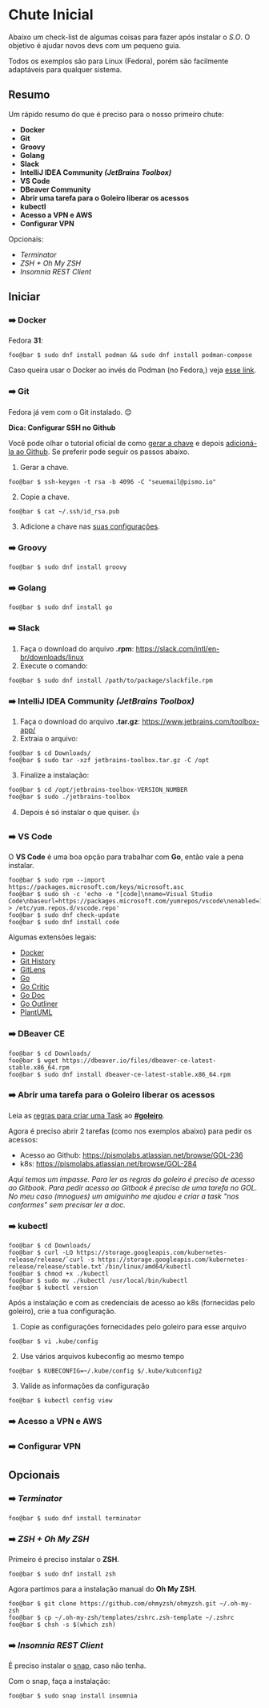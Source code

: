 
# Chute Inicial
Abaixo um check-list de algumas coisas para fazer após instalar o _S.O_. O objetivo é ajudar novos devs com um pequeno guia.

Todos os exemplos são para Linux (Fedora), porém são facilmente adaptáveis para qualquer sistema.

## Resumo
Um rápido resumo do que é preciso para o nosso primeiro chute:

- **Docker**
- **Git**
- **Groovy**
- **Golang**
- **Slack**
- **IntelliJ IDEA Community _(JetBrains Toolbox)_**
- **VS Code**
- **DBeaver Community**
- **Abrir uma tarefa para o Goleiro liberar os acessos**
- **kubectl**
- **Acesso a VPN e AWS**
- **Configurar VPN**

Opcionais:

- *Terminator*
- *ZSH + Oh My ZSH*
- *Insomnia REST Client*

## Iniciar

### :arrow_right: Docker
Fedora **31**:
```console
foo@bar $ sudo dnf install podman && sudo dnf install podman-compose
```
Caso queira usar o Docker ao invés do Podman (no Fedora,) veja [esse link](https://www.linuxuprising.com/2019/11/how-to-install-and-use-docker-on-fedora.html).

### :arrow_right: Git
Fedora já vem com o Git instalado. :blush:

**Dica: Configurar SSH no Github**

Você pode olhar o tutorial oficial de como [gerar a chave](https://help.github.com/en/github/authenticating-to-github/generating-a-new-ssh-key-and-adding-it-to-the-ssh-agent) e depois [adicioná-la ao Github](https://help.github.com/en/github/authenticating-to-github/adding-a-new-ssh-key-to-your-github-account). Se preferir pode seguir os passos abaixo.

1. Gerar a chave.
```console
foo@bar $ ssh-keygen -t rsa -b 4096 -C "seuemail@pismo.io"
```
2. Copie a chave.
```console
foo@bar $ cat ~/.ssh/id_rsa.pub
```
3. Adicione a chave nas [suas configurações](https://github.com/settings/keys).

### :arrow_right: Groovy
```console
foo@bar $ sudo dnf install groovy
```
### :arrow_right: Golang
```console
foo@bar $ sudo dnf install go
```
### :arrow_right: Slack
1. Faça o download do arquivo **.rpm**: https://slack.com/intl/en-br/downloads/linux
2. Execute o comando:
```console
foo@bar $ sudo dnf install /path/to/package/slackfile.rpm
```
### :arrow_right: IntelliJ IDEA Community _(JetBrains Toolbox)_
1. Faça o download do arquivo **.tar.gz**: https://www.jetbrains.com/toolbox-app/
2. Extraia o arquivo:
```console
foo@bar $ cd Downloads/
foo@bar $ sudo tar -xzf jetbrains-toolbox.tar.gz -C /opt
```
3. Finalize a instalação:
```console
foo@bar $ cd /opt/jetbrains-toolbox-VERSION_NUMBER
foo@bar $ sudo ./jetbrains-toolbox
```
4. Depois é só instalar o que quiser. :+1:
### :arrow_right: VS Code
O **VS Code** é uma boa opção para trabalhar com **Go**, então vale a pena instalar.

```console
foo@bar $ sudo rpm --import https://packages.microsoft.com/keys/microsoft.asc
foo@bar $ sudo sh -c 'echo -e "[code]\nname=Visual Studio Code\nbaseurl=https://packages.microsoft.com/yumrepos/vscode\nenabled=1\ngpgcheck=1\ngpgkey=https://packages.microsoft.com/keys/microsoft.asc" > /etc/yum.repos.d/vscode.repo'
foo@bar $ sudo dnf check-update
foo@bar $ sudo dnf install code
```
Algumas extensões legais:
- [Docker      ](https://marketplace.visualstudio.com/items?itemName=ms-azuretools.vscode-docker)
- [Git History ](https://marketplace.visualstudio.com/items?itemName=donjayamanne.githistory)
- [GitLens     ](https://marketplace.visualstudio.com/items?itemName=eamodio.gitlens)
- [Go          ](https://marketplace.visualstudio.com/items?itemName=ms-vscode.Go)
- [Go Critic   ](https://marketplace.visualstudio.com/items?itemName=neverik.go-critic)
- [Go Doc      ](https://marketplace.visualstudio.com/items?itemName=msyrus.go-doc)
- [Go Outliner ](https://marketplace.visualstudio.com/items?itemName=766b.go-outliner)
- [PlantUML    ](https://marketplace.visualstudio.com/items?itemName=jebbs.plantuml)
### :arrow_right: DBeaver CE
```console
foo@bar $ cd Downloads/
foo@bar $ wget https://dbeaver.io/files/dbeaver-ce-latest-stable.x86_64.rpm
foo@bar $ sudo dnf install dbeaver-ce-latest-stable.x86_64.rpm
```
### :arrow_right: Abrir uma tarefa para o Goleiro liberar os acessos
Leia as [regras para criar uma Task](https://app.gitbook.com/@pismo-docs/s/goleiro/) ao [**#goleiro**](https://pismo.slack.com/archives/CPQT2BGR4).

Agora é preciso abrir 2 tarefas (como nos exemplos abaixo) para pedir os acessos:
- Acesso ao Github: https://pismolabs.atlassian.net/browse/GOL-236
- k8s: https://pismolabs.atlassian.net/browse/GOL-284

*Aqui temos um impasse. Para ler as regras do goleiro é preciso de acesso ao Gitbook. Para pedir acesso ao Gitbook é preciso de uma tarefa no GOL. No meu caso (mnogues) um amiguinho me ajudou e criar a task "nos conformes" sem precisar ler a doc.*
### :arrow_right: kubectl
```console
foo@bar $ cd Downloads/
foo@bar $ curl -LO https://storage.googleapis.com/kubernetes-release/release/`curl -s https://storage.googleapis.com/kubernetes-release/release/stable.txt`/bin/linux/amd64/kubectl
foo@bar $ chmod +x ./kubectl
foo@bar $ sudo mv ./kubectl /usr/local/bin/kubectl
foo@bar $ kubectl version
```

Após a instalação e com as credenciais de acesso ao k8s (fornecidas pelo goleiro), crie a tua configuração.

1. Copie as configurações fornecidades pelo goleiro para esse arquivo
```console
foo@bar $ vi .kube/config
```
2. Use vários arquivos kubeconfig ao mesmo tempo
```console
foo@bar $ KUBECONFIG=~/.kube/config $/.kube/kubconfig2
```
3. Valide as informações da configuração
```console
foo@bar $ kubectl config view
```
### :arrow_right: Acesso a VPN e AWS
### :arrow_right: Configurar VPN

## Opcionais

### :arrow_right: *Terminator*
```console
foo@bar $ sudo dnf install terminator
```

### :arrow_right: *ZSH + Oh My ZSH*

Primeiro é preciso instalar o **ZSH**.
```console
foo@bar $ sudo dnf install zsh
```
Agora partimos para a instalação manual do **Oh My ZSH**.
```console
foo@bar $ git clone https://github.com/ohmyzsh/ohmyzsh.git ~/.oh-my-zsh
foo@bar $ cp ~/.oh-my-zsh/templates/zshrc.zsh-template ~/.zshrc
foo@bar $ chsh -s $(which zsh)
```
### :arrow_right: *Insomnia REST Client*

É preciso instalar o [snap](https://snapcraft.io/docs/installing-snap-on-fedora), caso não tenha.

Com o snap, faça a instalação:
```console
foo@bar $ sudo snap install insomnia
```
